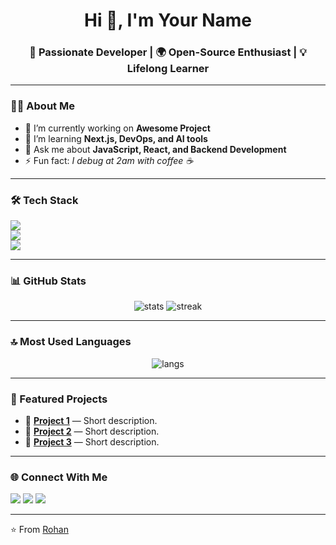 <!-- Header -->
<h1 align="center">Hi 👋, I'm Your Name</h1>
<h3 align="center">🚀 Passionate Developer | 🌍 Open-Source Enthusiast | 💡 Lifelong Learner</h3>

---

<!-- About Me -->
### 🙋‍♂️ About Me
- 🔭 I’m currently working on **Awesome Project**
- 🌱 I’m learning **Next.js, DevOps, and AI tools**
- 💬 Ask me about **JavaScript, React, and Backend Development**
- ⚡ Fun fact: *I debug at 2am with coffee ☕*

---

<!-- Skills -->
### 🛠️ Tech Stack
<p align="left">
  <!-- Languages -->
  <img src="https://skillicons.dev/icons?i=js,ts,python,java,cpp,go" /><br>
  <!-- Frameworks -->
  <img src="https://skillicons.dev/icons?i=react,nextjs,nodejs,express,django,spring" /><br>
  <!-- Tools -->
  <img src="https://skillicons.dev/icons?i=git,github,docker,kubernetes,aws,vscode,linux" />
</p>

---

<!-- GitHub Stats -->
### 📊 GitHub Stats
<p align="center">
  <img src="https://github-readme-stats.vercel.app/api?username=nodonut6311E&show_icons=true&theme=radical" alt="stats" />
  <img src="https://github-readme-streak-stats.herokuapp.com/?user=nodonut6311&theme=radical" alt="streak" />
</p>

---

<!-- Top Languages -->
### 🔝 Most Used Languages
<p align="center">
  <img src="https://github-readme-stats.vercel.app/api/top-langs/?username=nodonut6311&layout=compact&theme=radical" alt="langs" />
</p>

---

<!-- Projects -->
### 🚀 Featured Projects
- 📌 [**Project 1**](https://github.com/nodonut6311/project1) — Short description.
- 📌 [**Project 2**](https://github.com/nodonut6311/project2) — Short description.
- 📌 [**Project 3**](https://github.com/nodonut6311/project3) — Short description.

---

<!-- Connect -->
### 🌐 Connect With Me
<p align="left">
  <a href="https://linkedin.com/in/YOUR_LINKEDIN" target="_blank"><img src="https://img.shields.io/badge/-LinkedIn-blue?logo=linkedin&logoColor=white" /></a>
  <a href="https://twitter.com/YOUR_TWITTER" target="_blank"><img src="https://img.shields.io/badge/-Twitter-1DA1F2?logo=twitter&logoColor=white" /></a>
  <a href="mailto:YOUR_EMAIL@gmail.com"><img src="https://img.shields.io/badge/-Gmail-D14836?logo=gmail&logoColor=white" /></a>
</p>

---

⭐️ From [Rohan](https://github.com/nodonut6311)
